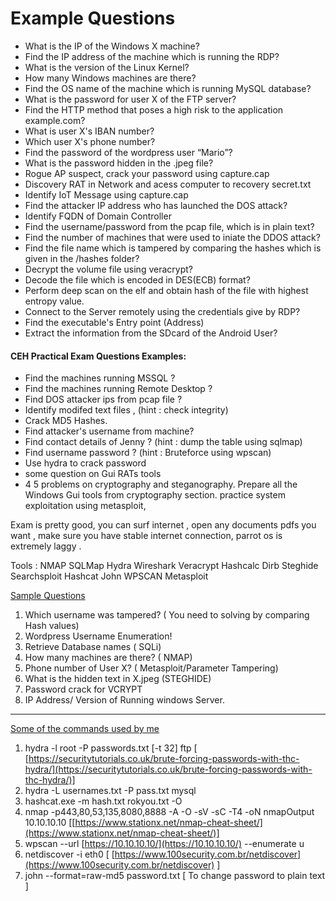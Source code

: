 # Example Questions

* What is the IP of the Windows X machine?
* Find the IP address of the machine which is running the RDP?
* What is the version of the Linux Kernel?
* How many Windows machines are there?
* Find the OS name of the machine which is running MySQL database?
* What is the password for user X of the FTP server?
* Find the HTTP method that poses a high risk to the application example.com?
* What is user X's IBAN number?
* Which user X's phone number?
* Find the password of the wordpress user “Mario”?
* What is the password hidden in the .jpeg file?
* Rogue AP suspect, crack your password using capture.cap
* Discovery RAT in Network and acess computer to recovery secret.txt
* Identify IoT Message using capture.cap
* Find the attacker IP address who has launched the DOS attack?
* Identify FQDN of Domain Controller
* Find the username/password from the pcap file, which is in plain text?
* Find the number of machines that were used to iniate the DDOS attack?
* Find the file name which is tampered by comparing the hashes which is given in the /hashes folder?
* Decrypt the volume file using veracrypt?
* Decode the file which is encoded in DES(ECB) format?
* Perform deep scan on the elf and obtain hash of the file with highest entropy value.
* Connect to the Server remotely using the credentials give by RDP?
* Find the executable's Entry point (Address)
* Extract the information from the SDcard of the Android User?

#### CEH Practical Exam Questions Examples:

* Find the machines running MSSQL ?
* Find the machines running Remote Desktop ?
* Find DOS attacker ips from pcap file ?
* Identify modifed text files , (hint : check integrity)
* Crack MD5 Hashes.
* Find attacker's username from machine?
* Find contact details of Jenny ? (hint : dump the table using sqlmap)
* Find username password ? (hint : Bruteforce using wpscan)
* Use hydra to crack password
* some question on Gui RATs tools
* 4 5 problems on cryptography and steganography. Prepare all the Windows Gui tools from cryptography section. practice system exploitation using metasploit,

Exam is pretty good, you can surf internet , open any documents pdfs you want , make sure you have stable internet connection, parrot os is extremely laggy .

Tools : NMAP SQLMap Hydra Wireshark Veracrypt Hashcalc Dirb Steghide Searchsploit Hashcat John WPSCAN Metasploit



[Sample Questions](https://github.com/0xParth/CEH-Practical-Guide/blob/main/README.md#sample-questions)

1. Which username was tampered? ( You need to solving by comparing Hash values)
2. Wordpress Username Enumeration!
3. Retrieve Database names ( SQLi)
4. How many machines are there? ( NMAP)
5. Phone number of User X? ( Metasploit/Parameter Tampering)
6. What is the hidden text in X.jpeg (STEGHIDE)
7. Password crack for VCRYPT
8. IP Address/ Version of Running windows Server.

***

[Some of the commands used by me](https://github.com/0xParth/CEH-Practical-Guide/blob/main/README.md#some-of-the-commands-used-by-me)

1. hydra -l root -P passwords.txt \[-t 32] ftp \[ [https://securitytutorials.co.uk/brute-forcing-passwords-with-thc-hydra/](https://securitytutorials.co.uk/brute-forcing-passwords-with-thc-hydra/)]
2. hydra -L usernames.txt -P pass.txt mysql
3. hashcat.exe -m hash.txt rokyou.txt -O
4. nmap -p443,80,53,135,8080,8888 -A -O -sV -sC -T4 -oN nmapOutput 10.10.10.10 \[[https://www.stationx.net/nmap-cheat-sheet/](https://www.stationx.net/nmap-cheat-sheet/)]
5. wpscan --url [https://10.10.10.10/](https://10.10.10.10/) --enumerate u
6. netdiscover -i eth0 \[ [https://www.100security.com.br/netdiscover](https://www.100security.com.br/netdiscover) ]
7. john --format=raw-md5 password.txt \[ To change password to plain text ]







